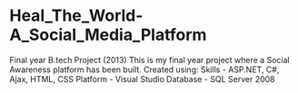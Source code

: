 # Heal_The_World-A_Social_Media_Platform
Final year B.tech Project (2013)
This is my final year project where a Social Awareness platform has been built.
Created using:
Skills - ASP.NET, C#, Ajax, HTML, CSS
Platform - Visual Studio
Database - SQL Server 2008
